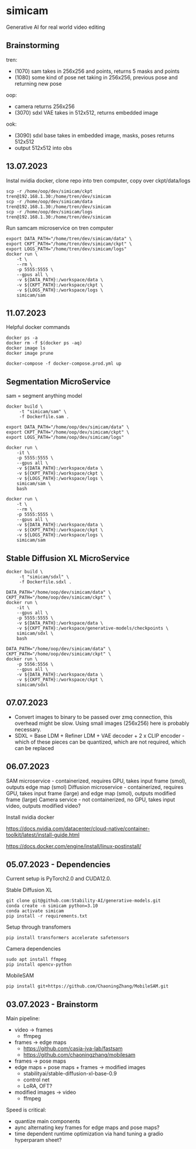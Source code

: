 # simicam

Generative AI for real world video editing

## Brainstorming

tren:
- (1070) sam takes in 256x256 and points, returns 5 masks and points
- (1080) some kind of pose net taking in 256x256, previous pose and returning new pose

oop:
- camera returns 256x256
- (3070) sdxl VAE takes in 512x512, returns embedded image

ook:
- (3090) sdxl base takes in embedded image, masks, poses returns 512x512
- output 512x512 into obs

## 13.07.2023

Instal nvidia docker, clone repo into tren computer, copy over ckpt/data/logs

```
scp -r /home/oop/dev/simicam/ckpt tren@192.168.1.30:/home/tren/dev/simicam 
scp -r /home/oop/dev/simicam/data tren@192.168.1.30:/home/tren/dev/simicam
scp -r /home/oop/dev/simicam/logs tren@192.168.1.30:/home/tren/dev/simicam
```

Run samcam microservice on tren computer

```
export DATA_PATH="/home/tren/dev/simicam/data" \
export CKPT_PATH="/home/tren/dev/simicam/ckpt" \
export LOGS_PATH="/home/tren/dev/simicam/logs"
docker run \
    -t \
    --rm \
    -p 5555:5555 \
    --gpus all \
    -v ${DATA_PATH}:/workspace/data \
    -v ${CKPT_PATH}:/workspace/ckpt \
    -v ${LOGS_PATH}:/workspace/logs \
    simicam/sam
```


## 11.07.2023

Helpful docker commands

```
docker ps -a
docker rm -f $(docker ps -aq)
docker image ls
docker image prune
```

```
docker-compose -f docker-compose.prod.yml up
```

## Segmentation MicroService

sam = segment anything model

```
docker build \
     -t "simicam/sam" \
     -f Dockerfile.sam .
```

```
export DATA_PATH="/home/oop/dev/simicam/data" \
export CKPT_PATH="/home/oop/dev/simicam/ckpt" \
export LOGS_PATH="/home/oop/dev/simicam/logs"
```

```
docker run \
    -it \
    -p 5555:5555 \
    --gpus all \
    -v ${DATA_PATH}:/workspace/data \
    -v ${CKPT_PATH}:/workspace/ckpt \
    -v ${LOGS_PATH}:/workspace/logs \
    simicam/sam \
    bash
```

```
docker run \
    -t \
    --rm \
    -p 5555:5555 \
    --gpus all \
    -v ${DATA_PATH}:/workspace/data \
    -v ${CKPT_PATH}:/workspace/ckpt \
    -v ${LOGS_PATH}:/workspace/logs \
    simicam/sam
```

## Stable Diffusion XL MicroService

```
docker build \
     -t "simicam/sdxl" \
     -f Dockerfile.sdxl .
```

```
DATA_PATH="/home/oop/dev/simicam/data" \
CKPT_PATH="/home/oop/dev/simicam/ckpt" \
docker run \
    -it \
    --gpus all \
    -p 5555:5555 \
    -v ${DATA_PATH}:/workspace/data \
    -v ${CKPT_PATH}:/workspace/generative-models/checkpoints \
    simicam/sdxl \
    bash
```

```
DATA_PATH="/home/oop/dev/simicam/data" \
CKPT_PATH="/home/oop/dev/simicam/ckpt" \
docker run \
    -p 5556:5556 \
    --gpus all \
    -v ${DATA_PATH}:/workspace/data \
    -v ${CKPT_PATH}:/workspace/ckpt \
    simicam/sdxl
```

## 07.07.2023

- Convert images to binary to be passed over zmq connection, this overhead might be slow. Using small images (256x256) here is probably necessary.
- SDXL = Base LDM + Refiner LDM + VAE decoder + 2 x CLIP encoder - which of these pieces can be quantized, which are not required, which can be replaced

## 06.07.2023

SAM microservice - containerized, requires GPU, takes input frame (smol), outputs edge map (smol)
Diffusion microservice - containerized, requires GPU, takes input frame (large) and edge map (smol), outputs modified frame (large)
Camera service - not containerized, no GPU, takes input video, outputs modified video?

Install nvidia docker

https://docs.nvidia.com/datacenter/cloud-native/container-toolkit/latest/install-guide.html

https://docs.docker.com/engine/install/linux-postinstall/


## 05.07.2023 - Dependencies

Current setup is PyTorch2.0 and CUDA12.0.

Stable Diffusion XL
```
git clone git@github.com:Stability-AI/generative-models.git
conda create -n simicam python=3.10
conda activate simicam
pip install -r requirements.txt
```

Setup through transfomers

```
pip install transformers accelerate safetensors
```

Camera dependencies

```
sudo apt install ffmpeg
pip install opencv-python
```

MobileSAM

```
pip install git+https://github.com/ChaoningZhang/MobileSAM.git
```

## 03.07.2023 - Brainstorm

Main pipeline:
- video -> frames
  - ffmpeg
- frames -> edge maps
  - https://github.com/casia-iva-lab/fastsam
  - https://github.com/chaoningzhang/mobilesam
- frames -> pose maps
- edge maps + pose maps + frames -> modified images
  - stabilityai/stable-diffusion-xl-base-0.9
  - control net
  - LoRA, OFT?
- modified images -> video
  - ffmpeg

Speed is critical:
- quantize main components
- aync alternating key frames for edge maps and pose maps?
- time dependent runtime optimization via hand tuning a gradio hyperparam sheet?
